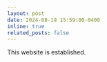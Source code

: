 ```yaml
---
layout: post
date: 2024-08-19 15:59:00-0400
inline: true
related_posts: false
---
```


This website is established.